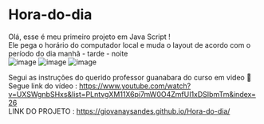 # Hora-do-dia
Olá, esse é meu primeiro projeto em Java Script ! </br>
Ele pega o horário do computador local e muda o layout de acordo com o período do dia manhã - tarde - noite </br>
![image](https://user-images.githubusercontent.com/80367383/121571253-26355080-c9f9-11eb-8fe1-8346effb6235.png)
![image](https://user-images.githubusercontent.com/80367383/121571278-2fbeb880-c9f9-11eb-8f3d-50dbe9e2e602.png)
![image](https://user-images.githubusercontent.com/80367383/121571310-38af8a00-c9f9-11eb-86f1-5580c2d34722.png)

Segui as instruções do querido professor guanabara do curso em video 💜 </br>
Segue link do vídeo : https://www.youtube.com/watch?v=UXSWgnbSHxs&list=PLntvgXM11X6pi7mW0O4ZmfUI1xDSIbmTm&index=26 </br>
LINK DO PROJETO : https://giovanaysandes.github.io/Hora-do-dia/ 

